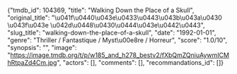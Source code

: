 {"tmdb_id": 104369, "title": "Walking Down the Place of a Skull", "original_title": "\u041f\u0440\u043e\u0433\u0443\u043b\u043a\u0430 \u043f\u043e \u042d\u0448\u0430\u0444\u043e\u0442\u0443", "slug_title": "walking-down-the-place-of-a-skull", "date": "1992-01-01", "genre": "Thriller / Fantastique / Myst\u00e8re / Horreur", "score": "1.0/10", "synopsis": "", "image": "https://image.tmdb.org/t/p/w185_and_h278_bestv2/fXbQmZQniuAywmICMhRtpaZd4Cm.jpg", "actors": [], "comments": [], "recommandations_id": []}